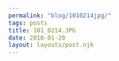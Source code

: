```yaml
---
permalink: "blog/1010214jpg/"
tags: posts
title: 101_0214.JPG
date: 2010-01-20
layout: layouts/post.njk
---
```


